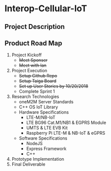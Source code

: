# Interop-Cellular-IoT

## Project Description

## Product Road Map

1. Project Kickoff
    * ~~Meet Sponser~~
    * ~~Meet with Ian~~
2. Project Execution
    * ~~Setup Github Repo~~
    * ~~Setup Taiga Board~~
    * ~~Set up User Stories by 10/20/2018~~
    * Complete Sprint 1
2. Research Technologies
    * oneM2M Server Standards
    * C++ OS IoT Library
    * Hardware Specifications
        * LTE-M/NB-IoT
        * LTE BG96 Cat.M1/NB1 & EGPRS Module
        * UMTS & LTE EVB Kit
        * Raspberry Pi LTE-M & NB-IoT & eGPRS
    * Software Specifications
        * NodeJS
        * Express Framework
        * C++
3. Prototype Implementation
4. Final Deliverable

